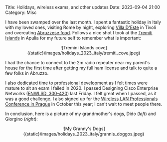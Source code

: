 Title: Holidays, wireless exams, and other updates
Date: 2023-09-04 21:00
Category: Misc

I have been swamped over the last month.
I spent a fantastic holiday in Italy with my loved ones, visiting Rome by night, exploring [Villa D'Este](https://en.wikipedia.org/wiki/Villa_d%27Este) in Tivoli
and overeating [Abruzzese food](https://en.wikipedia.org/wiki/Cuisine_of_Abruzzo). 
Follows a nice shot I took at the [Tremiti Islands](https://en.wikipedia.org/wiki/Isole_Tremiti) in Apulia for my future self to remember what is important:

<center>
    ![Tremini Islands cove]({static}/images/holidays_2023_italy/tremiti_cove.jpeg)
</center>

I had the chance to connect to the 2m radio repeater near my parent's house for the first time after getting my full ham license and talk to quite a few folks in Abruzzo.

I also dedicated time to professional development as I felt times were mature to sit an exam I failed in 2020. I passed Designing Cisco Enterprise Networks ([ENWLSD, 300-420](https://www.cisco.com/c/en/us/training-events/training-certifications/training/training-services/courses/designing-cisco-enterprise-networks-ensld.html)) last Friday. I felt great when I passed, as it was a good challenge.
I also signed up for the [Wireless LAN Professionals Conference in Prague](https://www.thewlpc.com/conferences/prague-czech-republic-2023) in October this year; I can't wait to meet people there.

In conclusion, here is a picture of my grandmother's dogs, Dido (_left_) and Giorgino (_right_):

<center>
    ![My Granny's Dogs]({static}/images/holidays_2023_italy/grannis_doggos.jpeg)
</center>

